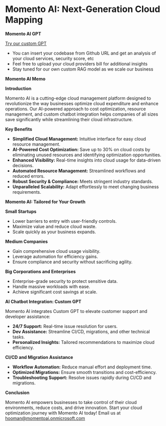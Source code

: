# Momento AI: Next-Generation Cloud Mapping

**Momento AI GPT**

[Try our custom GPT](https://chatgpt.com/g/g-2m6AzGbPX-cloud-optimization-advisor-momentoai-gpt)
* You can insert your codebase from Github URL and get an analysis of your cloud services, security score, etc
* Feel free to upload your cloud providers bill for additional insights
* Stay tuned for our own custom RAG model as we scale our business

**Momento AI Memo**

**Introduction**

Momento AI is a cutting-edge cloud management platform designed to revolutionize the way businesses optimize cloud expenditure and enhance operations. Our AI-powered approach to cost optimization, resource management, and custom chatbot integration helps companies of all sizes save significantly while streamlining their cloud infrastructure.

**Key Benefits**

* **Simplified Cloud Management:** Intuitive interface for easy cloud resource management.
* **AI-Powered Cost Optimization:** Save up to 30% on cloud costs by eliminating unused resources and identifying optimization opportunities. 
* **Enhanced Visibility:** Real-time insights into cloud usage for data-driven decisions.
* **Automated Resource Management:** Streamlined workflows and reduced errors.
* **Robust Security & Compliance:** Meets stringent industry standards.
* **Unparalleled Scalability:** Adapt effortlessly to meet changing business requirements.

**Momento AI: Tailored for Your Growth**

**Small Startups**

* Lower barriers to entry with user-friendly controls.
* Maximize value and reduce cloud waste. 
* Scale quickly as your business expands.

**Medium Companies**

* Gain comprehensive cloud usage visibility.
* Leverage automation for efficiency gains.
* Ensure compliance and security without sacrificing agility. 

**Big Corporations and Enterprises**

* Enterprise-grade security to protect sensitive data.
* Handle massive workloads with ease.
* Achieve significant cost savings at scale.

**AI Chatbot Integration: Custom GPT**

Momento AI integrates Custom GPT to elevate customer support and developer assistance:

* **24/7 Support:** Real-time issue resolution for users.
* **Dev Assistance:** Streamline CI/CD, migrations, and other technical tasks.
* **Personalized Insights:** Tailored recommendations to maximize cloud efficiency.

**CI/CD and Migration Assistance**

* **Workflow Automation:** Reduce manual effort and deployment time.
* **Optimized Migrations:** Ensure smooth transitions and cost-efficiency.
* **Troubleshooting Support:** Resolve issues rapidly during CI/CD and migrations.

**Conclusion**

Momento AI empowers businesses to take control of their cloud environments, reduce costs, and drive innovation. Start your cloud optimization journey with Momento AI today! Email us at [hooman@momentoai.onmicrosoft.com](hooman@momentoai.onmicrosoft.com)
